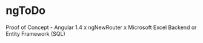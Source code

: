 # ngToDo
Proof of Concept - Angular 1.4 x ngNewRouter x Microsoft Excel Backend or Entity Framework (SQL)

